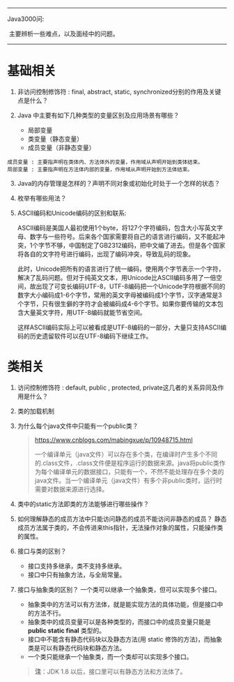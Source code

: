 

---

Java3000问:

​		主要辨析一些难点，以及面经中的问题。

---



# 基础相关

1. 非访问控制修饰符 : final, abstract, static, synchronized分别的作用及关键点是什么？



2. Java 中主要有如下几种类型的变量区别及应用场景有哪些？
   - 局部变量
   - 类变量（静态变量）
   - 成员变量（非静态变量）

```
成员变量 : 主要指声明在类体内、方法体外的变量，作用域从声明开始到类体结束。
局部变量 : 主要指声明在方法体内部的变量，作用域从声明开始到方法体结束。
```



3. Java的内存管理是怎样的？声明不同对象或初始化时处于一个怎样的状态？



4. 枚举有哪些用法？



5. ASCII编码和Unicode编码的区别和联系:

   ​		ASCII编码是美国人最初使用1个byte，将127个字符编码，包含大小写英文字母、数字与一些符号。后来各个国家需要将自己的语言进行编码，又不能起冲突，1个字节不够，中国制定了GB2312编码，把中文编了进去。但是各个国家将各自的文字符号进行编码，出现了编码冲突，导致乱码的现象。

   ​		此时，Unicode把所有的语言进行了统一编码，使用两个字节表示一个字符，解决了乱码问题。但对于纯英文文本，用Unicode比ASCII编码多用了一倍空间，故出现了可变长编码UTF-8，UTF-8编码把一个Unicode字符根据不同的数字大小编码成1-6个字节，常用的英文字母被编码成1个字节，汉字通常是3个字节，只有很生僻的字符才会被编码成4-6个字节。如果你要传输的文本包含大量英文字符，用UTF-8编码就能节省空间。

   ​		这样ASCII编码实际上可以被看成是UTF-8编码的一部分，大量只支持ASCII编码的历史遗留软件可以在UTF-8编码下继续工作。



# 类相关

1.  访问控制修饰符 : default, public , protected, private这几者的关系异同及作用是什么？

2. 类的加载机制

3. 为什么每个java文件中只能有一个public类？

   > https://www.cnblogs.com/mabingxue/p/10948715.html
   >
   > 一个编译单元（java文件）可以存在多个类，在编译时产生多个不同的.class文件，.class文件便是程序运行的数据来源。java将public类作为每个编译单元的数据接口，只能有一个，不然不能处理存在多个类的java文件。当一个编译单元（java文件）有多个非public类时，运行时需要对数据来源进行选择。

4. 类中的static方法即类的方法能够进行哪些操作？

5. 如何理解静态的成员方法中只能访问静态的成员不能访问非静态的成员？   静态成员方法属于类的，不会传进来this指针，无法操作对象的属性，只能操作类的属性。

6. 接口与类的区别？

    - 接口支持多继承，类不支持多继承。
    - 接口中只有抽象方法，与全局常量。

7. 接口与抽象类的区别？    一个类可以继承一个抽象类，但可以实现多个接口。

    - 抽象类中的方法可以有方法体，就是能实现方法的具体功能，但是接口中的方法不行。
    - 抽象类中的成员变量可以是各种类型的，而接口中的成员变量只能是 **public static final** 类型的。
    - 接口中不能含有静态代码块以及静态方法(用 static 修饰的方法)，而抽象类是可以有静态代码块和静态方法。
    - 一个类只能继承一个抽象类，而一个类却可以实现多个接口。

    > **注**：JDK 1.8 以后，接口里可以有静态方法和方法体了。

